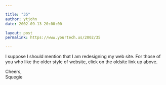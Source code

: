 ```yaml
---

title: "35"
author: ytjohn
date: 2002-09-13 20:00:00

layout: post
permalink: https://www.yourtech.us/2002/35

---
```

I suppose I should mention that I am redesigning my web site. For those of you who like the older style of website, click on the oldsite link up above.

Cheers,<br />
Squegie<br />
